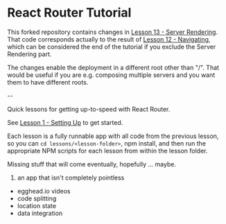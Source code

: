 React Router Tutorial
=====================

This forked repository contains changes in [Lesson 13 - Server Rendering](/lessons/13-server-rendering/). That code corresponds actually to the result of [Lesson 12 - Navigating](/lessons/12-navigating/), which can be considered the end of the tutorial if you exclude the Server Rendering part.

The changes enable the deployment in a different root other than "/". That would be useful if you are e.g. composing multiple servers and you want them to have different roots.

--

Quick lessons for getting up-to-speed with React Router.

See [Lesson 1 - Setting Up](/lessons/01-setting-up/) to get started.

Each lesson is a fully runnable app with all code from the previous lesson, so you can `cd lessons/<lesson-folder>`, npm install,
and then run the appropriate NPM scripts for each lesson from within the lesson folder.

Missing stuff that will come eventually, hopefully ... maybe.

1. an app that isn't completely pointless
- egghead.io videos
- code splitting
- location state
- data integration
